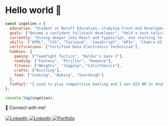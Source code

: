 # Hello world 🌸

```javascript
const ingelinn = {
  education: "Student at Noroff Education, studying Front-end Development",
  goals: ["Become a confident fullstack developer", "Hold a tech talk/workshop someday"],
  currently: "Diving deeper into React and TypeScript, and starting to explore C#",
  skills: ["HTML", "CSS", "Tailwind", "JavaScript", "APIs", "Chakra UI", "React", "TypeScript"],
  certifications: ["Certified Data Electronics Technician"],
  hobbies: {
    gaming: ["Teamfight Tactics", "Baldur's Gate 3"],
    reading: ["Fantasy", "Thriller", "Romance"],
    fitness: ["Weights", "Jogging", "Calisthenics"],
    crafts: ["Knitting"],
    food: ["Cooking", "Baking", "Sourdough"]
  },
  funFact: "I used to play competitive bowling and I won U23 NM in doubles with my teammate in 2013."
};

console.log(ingelinn);
```
🍂 Connect with me!<br><br>
<a href="https://www.linkedin.com/in/ingelinnhelenelonne/" target="_blank">
  <img src="https://img.shields.io/badge/LinkedIn-262626?style=flat&logo=linkedin&logoColor=white" alt="LinkedIn" style="border-radius: 5px;"/>
</a>
<a href="mailto:ingelinn92@gmail.com" target="_blank">
  <img src="https://img.shields.io/badge/Gmail-262626?style=flat&logo=gmail&logoColor=white" alt="LinkedIn" style="border-radius: 5px;"/>
</a>
<a href="https://ihlonne-portfolio.netlify.app/" target="_blank">
  <img src="https://img.shields.io/badge/Portfolio-262626?style=flat&logo=firefox&logoColor=white" alt="Portfolio" style="border-radius: 5px;"/>
</a>
